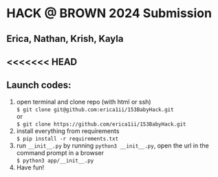 # HACK @ BROWN 2024 Submission
## Erica, Nathan, Krish, Kayla

<<<<<<< HEAD
---

## Launch codes:
1) open terminal and clone repo (with html or ssh)  
```$ git clone git@github.com:erica1ii/153BabyHack.git```  
or  
```$ git clone https://github.com/erica1ii/153BabyHack.git```  
2) install everything from requirements  
```$ pip install -r requirements.txt```  
3) run ```__init__.py``` by running ```python3 __init__.py```, open the url in the command prompt in a browser   
```$ python3 app/__init__.py```  
4) Have fun! 
